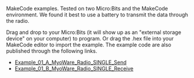 MakeCode examples. Tested on two Micro:Bits and the MakeCode environment. We found it best to use a battery to transmit the data through the radio.


Drag and drop to your Micro:Bits (it will show up as an "external storage device" on your computer) to program. Or drag the .hex file into your MakeCode editor to import the example. The example code are also published through the following links. 

* [Example_01_A_MyoWare_Radio_SINGLE_Send](https://makecode.microbit.org/_dfyEubbF40EF)
* [Example_01_B_MyoWare_Radio_SINGLE_Receive](https://makecode.microbit.org/_fvxM5VWerWKM)
